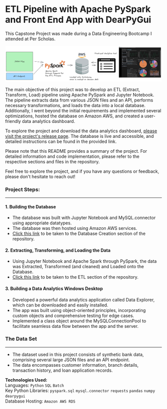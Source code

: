 # ETL Pipeline with Apache PySpark and Front End App with DearPyGui

This Capstone Project was made during a Data Engineering Bootcamp I attended at Per Scholas.

![Entire Process](./main/ETL%20Process/Jupyter%20Notebook/images/ETL%20Process.png)



The main objective of this project was to develop an ETL (Extract, Transform, Load) pipeline using Apache PySpark and Jupyter Notebook. The pipeline extracts data from various JSON files and an API, performs necessary transformations, and loads the data into a local database. Additionally, I went beyond the initial requirements and implemented several optimizations, hosted the database on Amazon AWS, and created a user-friendly data analytics dashboard.

To explore the project and download the data analytics dashboard, [please visit the project's release page](https://github.com/The-Captain-William/Per-Scholas-Capstone/releases/tag/v1.3). The database is live and accessible, and detailed instructions can be found in the provided link.

Please note that this README provides a summary of the project. For detailed information and code implementation, please refer to the respective sections and files in the repository.

Feel free to explore the project, and if you have any questions or feedback, please don't hesitate to reach out!
  
### Project Steps:
---

#### 1. Building the Database
- The database was built with Jupyter Notebook and MySQL.connector using appropriate datatypes.
- The database was then hosted using Amazon AWS services.
- [Click this link](https://github.com/The-Captain-William/Per-Scholas-Capstone/blob/main/main/ETL%20Process/Jupyter%20Notebook/ETL_Part_1_building_the_database.ipynb) to be taken to the Database Creation section of the repository. 

#### 2. Extracting, Transforming, and Loading the Data 
- Using Jupyter Notebook and Apache Spark through PySpark, the data was Extracted, Transformed (and cleaned) and Loaded onto the Database.
- [Click this link](https://github.com/The-Captain-William/Per-Scholas-Capstone/blob/main/main/ETL%20Process/Jupyter%20Notebook/ETL_Part_2_The_ETL_Process.ipynb) to be taken to the ETL section of the repository.

#### 3. Building a Data Analytics Windows Desktop 
- Developed a powerful data analytics application called Data Explorer, which can be downloaded and easily installed.
- The app was built using object-oriented principles, incorporating custom objects and comprehensive testing for edge cases.
- Implemented a class object around the MySQLConnectionPool to facilitate seamless data flow between the app and the server.

### The Data Set
---
- The dataset used in this project consists of synthetic bank data, comprising several large JSON files and an API endpoint.
- The data encompasses customer information, branch details, transaction history, and loan application records.


**Technologies Used:** <br>
Languages: `Python` `SQL` `Batch`<br>
Key Python Libraries: `pyspark.sql` `mysql.connector` `requests` `pandas` `numpy` `dearpygui` <br>
Database Hosting: `Amazon AWS RDS`



